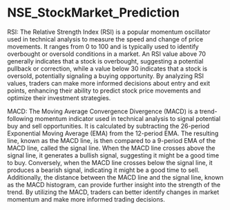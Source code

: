 # NSE_StockMarket_Prediction
 
RSI:
The Relative Strength Index (RSI) is a popular momentum oscillator used in technical analysis to measure the speed and change of price movements. It ranges from 0 to 100 and is typically used to identify overbought or oversold conditions in a market. An RSI value above 70 generally indicates that a stock is overbought, suggesting a potential pullback or correction, while a value below 30 indicates that a stock is oversold, potentially signaling a buying opportunity. By analyzing RSI values, traders can make more informed decisions about entry and exit points, enhancing their ability to predict stock price movements and optimize their investment strategies.

MACD:
The Moving Average Convergence Divergence (MACD) is a trend-following momentum indicator used in technical analysis to signal potential buy and sell opportunities. It is calculated by subtracting the 26-period Exponential Moving Average (EMA) from the 12-period EMA. The resulting line, known as the MACD line, is then compared to a 9-period EMA of the MACD line, called the signal line. When the MACD line crosses above the signal line, it generates a bullish signal, suggesting it might be a good time to buy. Conversely, when the MACD line crosses below the signal line, it produces a bearish signal, indicating it might be a good time to sell. Additionally, the distance between the MACD line and the signal line, known as the MACD histogram, can provide further insight into the strength of the trend. By utilizing the MACD, traders can better identify changes in market momentum and make more informed trading decisions.

